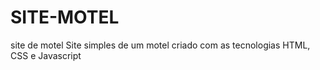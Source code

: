 # SITE-MOTEL
 site de motel
Site simples de um motel criado com as tecnologias HTML, CSS e Javascript
